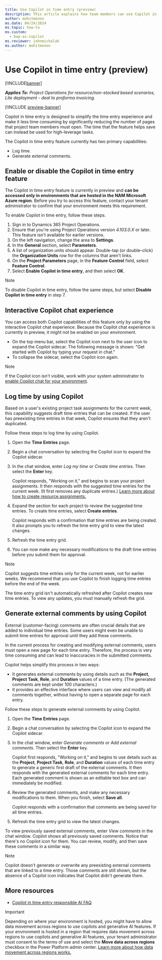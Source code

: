 ```yaml
---
title: Use Copilot in time entry (preview)
description: This article explains how team members can use Copilot in time entry to complete their time entry each week.
author: mohitmenon
ms.date: 04/24/2024
ms.topic: how-to
ms.custom: 
  - bap-ai-copilot 
ms.reviewer: johnmichalak
ms.author: mohitmenon
---
```


# Use Copilot in time entry (preview)

[!INCLUDE[banner](../includes/banner.md)]

_**Applies To:** Project Operations for resource/non-stocked based scenarios, Lite deployment - deal to proforma invoicing._

[!INCLUDE [preview-banner](../includes/preview-banner.md)]

Copilot in time entry is designed to simplify the time entry experience and make it less time consuming by significantly reducing the number of pages that project team members must open. The time that the feature helps save can instead be used for high-leverage tasks.

The Copilot in time entry feature currently has two primary capabilities:

- Log time.
- Generate external comments.

## Enable or disable the Copilot in time entry feature

The Copilot in time entry feature is currently in preview and **can be accessed only in environments that are hosted in the NAM Microsoft Azure region**. Before you try to access this feature, contact your tenant administrator to confirm that your environment meets this requirement.

To enable Copilot in time entry, follow these steps.

1. Sign in to Dynamics 365 Project Operations.
1. Ensure that you're using Project Operations version _4.103.0.X_ or later. This feature isn't available for earlier versions.
1. On the left navigation, change the area to **Settings**.
1. In the **General** section, select **Parameters**.
1. A list of organization units should appear. Double-tap (or double-click) the **Organization Units** row for the columns that aren't links.
1. On the **Project Parameters** page, in the **Feature Control** field, select **Feature Control**.
1. Select **Enable Copilot in time entry**, and then select **OK**.

> [!NOTE]
> To disable Copilot in time entry, follow the same steps, but select **Disable Copilot in time entry** in step 7.

## Interactive Copilot chat experience

You can access both Copilot capabilities of this feature only by using the interactive Copilot chat experience. Because the Copilot chat experience is currently in preview, it might not be enabled on your environment.

- On the top menu bar, select the Copilot icon next to the user icon to expand the Copilot sidecar. The following message is shown: "Get started with Copilot by typing your request in chat."
- To collapse the sidecar, select the Copilot icon again.

> [!NOTE]
> If the Copilot icon isn't visible, work with your system administrator to [enable Copilot chat for your environment](/power-apps/maker/model-driven-apps/add-ai-copilot#enable-copilot-for-model-driven-apps-feature-for-your-environment).

## Log time by using Copilot

Based on a user's existing project task assignments for the current week, this capability suggests draft time entries that can be created. If the user has preexisting time entries in that week, Copilot ensures that they aren't duplicated.

Follow these steps to log time by using Copilot.

1. Open the **Time Entries** page.
1. Begin a chat conversation by selecting the Copilot icon to expand the Copilot sidecar.
1. In the chat window, enter _Log my time_ or _Create time entries_. Then select the **Enter** key.

    Copilot responds, "Working on it," and begins to scan your project assignments. It then responds with the suggested time entries for the current week. (It first removes any duplicate entries.) [Learn more about how to create resource assignments.](../project-management/create-assignments.md)

1. Expand the section for each project to review the suggested time entries. To create time entries, select **Create entries**.

    Copilot responds with a confirmation that time entries are being created. It also prompts you to refresh the time entry grid to view the latest changes.

1. Refresh the time entry grid.
1. You can now make any necessary modifications to the draft time entries before you submit them for approval.

> [!NOTE]
> Copilot suggests time entries only for the current week, not for earlier weeks. We recommend that you use Copilot to finish logging time entries before the end of the week.
>
> The time entry grid isn't automatically refreshed after Copilot creates new time entries. To view any updates, you must manually refresh the grid.

## Generate external comments by using Copilot

External (customer-facing) comments are often crucial details that are added to individual time entries. Some users might even be unable to submit time entries for approval until they add these comments.

In the current process for creating and modifying external comments, users must open a new page for each time entry. Therefore, the process is very time consuming and can lead to inaccuracies in the submitted comments.

Copilot helps simplify this process in two ways:

- It generates external comments by using details such as the **Project**, **Project Task**, **Role**, and **Duration** values of a time entry. (The generated comments are kept under 100 characters.)
- It provides an effective interface where users can view and modify all comments together, without having to open a separate page for each entry.

Follow these steps to generate external comments by using Copilot.

1. Open the **Time Entries** page.
1. Begin a chat conversation by selecting the Copilot icon to expand the Copilot sidecar.
1. In the chat window, enter _Generate comments_ or _Add external comments_. Then select the **Enter** key.

    Copilot first responds, "Working on it," and begins to use details such as the **Project**, **Project Task**, **Role**, and **Duration** values of each time entry to generate a generic first draft of the external comments. It then responds with the generated external comments for each time entry. Each generated comment is shown as an editable text box and can immediately be modified.

1. Review the generated comments, and make any necessary modifications to them. When you finish, select **Save all**.

    Copilot responds with a confirmation that comments are being saved for all time entries.
    
1. Refresh the time entry grid to view the latest changes.

To view previously saved external comments, enter _View comments_ in the chat window. Copilot shows all previously saved comments. Notice that there's no Copilot icon for them. You can review, modify, and then save these comments in a similar way.

> [!NOTE]
> Copilot doesn't generate or overwrite any preexisting external comments that are linked to a time entry. Those comments are still shown, but the absence of a Copilot icon indicates that Copilot didn't generate them.

## More resources

- [Copilot in time entry responsible AI FAQ](../responsible-ai/copilot-in-time-entry-faqs.md)

> [!IMPORTANT]
Depending on where your environment is hosted, you might have to allow data movement across regions to use copilots and generative AI features. If your environment is hosted in a region that requires data movement across regions to use copilots and generative AI features, your tenant administrator must consent to the terms of use and select the **Move data across regions** checkbox in the Power Platform admin center. [Learn more about how data movement across regions works.](/power-platform/admin/geographical-availability-copilot#enable-data-movement-across-regions)
